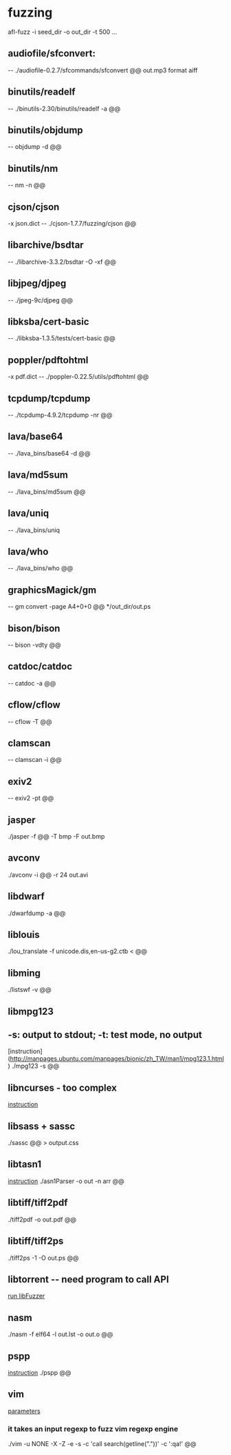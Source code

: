 # fuzzing
afl-fuzz -i seed_dir -o out_dir -t 500 ... 

## audiofile/sfconvert: 
-- ./audiofile-0.2.7/sfcommands/sfconvert @@ out.mp3 format aiff

## binutils/readelf
-- ./binutils-2.30/binutils/readelf -a @@

## binutils/objdump
-- objdump -d @@

## binutils/nm
-- nm -n @@

## cjson/cjson
-x json.dict  -- ./cjson-1.7.7/fuzzing/cjson @@

## libarchive/bsdtar
-- ./libarchive-3.3.2/bsdtar -O -xf @@

## libjpeg/djpeg
-- ./jpeg-9c/djpeg @@

## libksba/cert-basic
-- ./libksba-1.3.5/tests/cert-basic @@

## poppler/pdftohtml
-x pdf.dict -- ./poppler-0.22.5/utils/pdftohtml @@

## tcpdump/tcpdump
-- ./tcpdump-4.9.2/tcpdump -nr @@

## lava/base64
-- ./lava_bins/base64 -d @@

## lava/md5sum
-- ./lava_bins/md5sum @@

## lava/uniq
-- ./lava_bins/uniq

## lava/who
-- ./lava_bins/who @@

## graphicsMagick/gm
-- gm convert -page A4+0+0 @@  */out_dir/out.ps

## bison/bison
-- bison -vdty @@

## catdoc/catdoc
-- catdoc -a @@

## cflow/cflow
-- cflow -T @@

## clamscan
-- clamscan -i @@

## exiv2
-- exiv2 -pt @@

## jasper
./jasper -f @@ -T bmp -F out.bmp

## avconv
./avconv -i @@ -r 24 out.avi

## libdwarf
./dwarfdump -a @@

## liblouis
./lou_translate -f unicode.dis,en-us-g2.ctb < @@

## libming
./listswf -v @@

## libmpg123
## -s: output to stdout; -t: test mode, no output
[instruction] (http://manpages.ubuntu.com/manpages/bionic/zh_TW/man1/mpg123.1.html)
./mpg123 -s @@

## libncurses - too complex
[instruction](https://www.gnu.org/software/ncurses/)

## libsass + sassc
./sassc @@ > output.css

## libtasn1
[instruction](https://gnutls.gitlab.io/libtasn1/libtasn1.html#Utilities)
./asn1Parser -o out -n arr @@

## libtiff/tiff2pdf
./tiff2pdf -o out.pdf @@

## libtiff/tiff2ps
./tiff2ps -1 -O out.ps @@

## libtorrent -- need program to call API
[run libFuzzer](https://www.libtorrent.org/fuzzing.html)

## nasm
./nasm -f elf64 -l out.lst -o out.o @@

## pspp
[instruction](https://manpages.ubuntu.com/manpages/disco/man1/pspp.1.html)
./pspp @@

## vim
[parameters](https://linux.die.net/man/1/rvim)
### it takes an input regexp to fuzz vim regexp engine
./vim -u NONE -X -Z -e -s -c 'call search(getline("."))' -c ':qa!' @@








